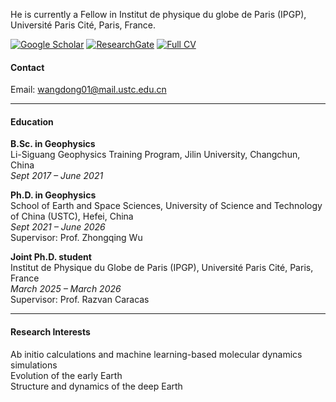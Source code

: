 


He is currently a Fellow in Institut de physique du globe de Paris (IPGP), Université Paris Cité, Paris, France.

[![Google Scholar](https://img.shields.io/badge/Google_Scholar-blue?logo=google-scholar&logoColor=white)](https://scholar.google.com/citations?hl=zh-CN&user=dXwHMuQAAAAJ&view_op=list_works&gmla=AH8HC4wzb9MijhNLDGRInHjIrWXR94qYjHvuh2PKjlfd4keT7VKCCzospB1uGOwFoIK-TomzzDsfJZBI12fkIkEHBAb4Ty7MdLy8SvVDiRs) [![ResearchGate](https://img.shields.io/badge/ResearchGate-green?logo=researchgate&logoColor=white)](https://www.researchgate.net/profile/Dong-Wang-253?ev=hdr_xprf&_sg=7FGuReDItwc1hbNKP3ipHglxpGaUOjSumrpYsF7tHyhtmxz1IQMPMuM5-OGbbI0dHls4rsOi7kSD_pKnPJbcKfGM&_tp=eyJjb250ZXh0Ijp7ImZpcnN0UGFnZSI6ImhvbWUiLCJwYWdlIjoiaG9tZSIsInBvc2l0aW9uIjoiZ2xvYmFsSGVhZGVyIn19) [![Full CV](https://img.shields.io/badge/CV-PDF-red?logo=adobeacrobat&logoColor=white)](./CV_DONG_WANG.pdf)

#### Contact

Email: wangdong01@mail.ustc.edu.cn


---

#### Education

**B.Sc. in Geophysics**  
Li-Siguang Geophysics Training Program, Jilin University, Changchun, China  
_Sept 2017 – June 2021_

**Ph.D. in Geophysics**  
School of Earth and Space Sciences, University of Science and Technology of China (USTC), Hefei, China  
_Sept 2021 – June 2026_  
Supervisor: Prof. Zhongqing Wu  

**Joint Ph.D. student**  
Institut de Physique du Globe de Paris (IPGP), Université Paris Cité, Paris, France  
_March 2025 – March 2026_  
Supervisor: Prof. Razvan Caracas  

---

#### Research Interests
Ab initio calculations and machine learning-based molecular dynamics simulations\
Evolution of the early Earth\
Structure and dynamics of the deep Earth


